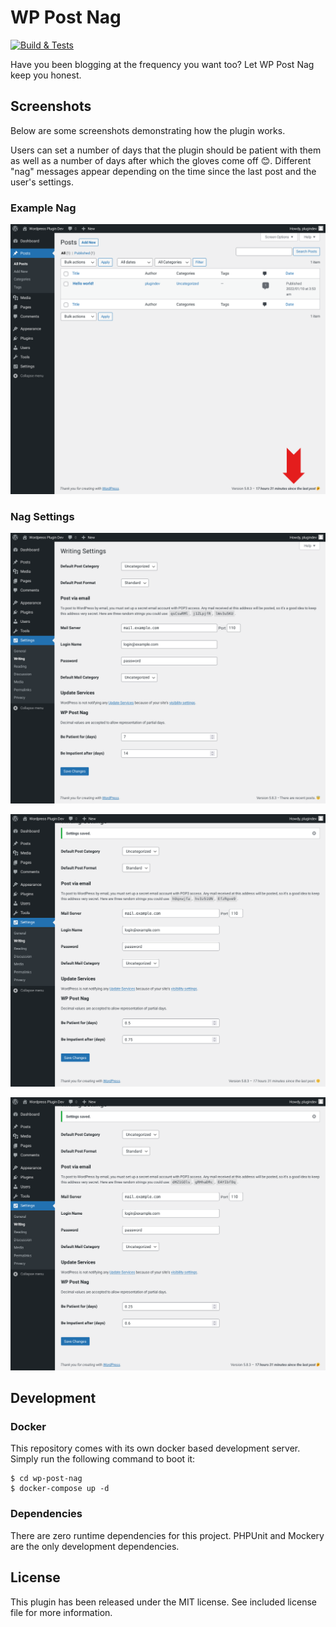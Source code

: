 # WP Post Nag

[![Build & Tests](https://github.com/joshwbrick/wp-post-nag/actions/workflows/github-php-actions.yml/badge.svg?branch=master&event=push)](https://github.com/joshwbrick/wp-post-nag/actions/workflows/github-php-actions.yml)

Have you been blogging at the frequency you want too? Let WP Post Nag keep you honest.

## Screenshots

Below are some screenshots demonstrating how the plugin works.

Users can set a number of days that the plugin should be patient with them as well as a number of days after which the
gloves come off 😊. Different "nag" messages appear depending on the time since the last post and the user's settings.

### Example Nag
![!Nag Screen](/imgs/nag-screen.png)

### Nag Settings

![Nag Screen](/imgs/settings-screen-normal.png)

![!Nag Screen](/imgs/settings-screen-patient.png)

![!Nag Screen](/imgs/settings-screen-impatient.png)

## Development

### Docker

This repository comes with its own docker based development server. Simply run the following command to boot it:

    $ cd wp-post-nag
    $ docker-compose up -d

### Dependencies

There are zero runtime dependencies for this project. PHPUnit and Mockery are the only development dependencies.


## License

This plugin has been released under the MIT license. See included license file for more information.
